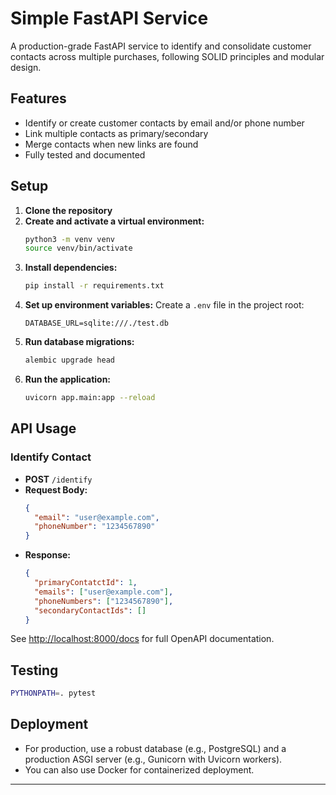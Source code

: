 # Simple FastAPI Service

A production-grade FastAPI service to identify and consolidate customer contacts across multiple purchases, following SOLID principles and modular design.

## Features
- Identify or create customer contacts by email and/or phone number
- Link multiple contacts as primary/secondary
- Merge contacts when new links are found
- Fully tested and documented

## Setup

1. **Clone the repository**
2. **Create and activate a virtual environment:**
   ```bash
   python3 -m venv venv
   source venv/bin/activate
   ```
3. **Install dependencies:**
   ```bash
   pip install -r requirements.txt
   ```
4. **Set up environment variables:**
   Create a `.env` file in the project root:
   ```
   DATABASE_URL=sqlite:///./test.db
   ```
5. **Run database migrations:**
   ```bash
   alembic upgrade head
   ```
6. **Run the application:**
   ```bash
   uvicorn app.main:app --reload
   ```

## API Usage

### Identify Contact
- **POST** `/identify`
- **Request Body:**
  ```json
  {
    "email": "user@example.com",
    "phoneNumber": "1234567890"
  }
  ```
- **Response:**
  ```json
  {
    "primaryContatctId": 1,
    "emails": ["user@example.com"],
    "phoneNumbers": ["1234567890"],
    "secondaryContactIds": []
  }
  ```

See [http://localhost:8000/docs](http://localhost:8000/docs) for full OpenAPI documentation.

## Testing

```bash
PYTHONPATH=. pytest
```

## Deployment
- For production, use a robust database (e.g., PostgreSQL) and a production ASGI server (e.g., Gunicorn with Uvicorn workers).
- You can also use Docker for containerized deployment.

--- 
